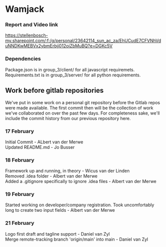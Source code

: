 # Wamjack

### Report and Video link

https://stellenbosch-my.sharepoint.com/:f:/g/personal/23642114_sun_ac_za/EhUCudE7CFVNhVduNNDKwMEBVx2ybmErbji012oiZbMuBQ?e=DGKc5V

### Dependencies

Package.json is in group_3/client/ for all javascript requiremets.
Requirements.txt is in group_3/server/ for all python requirements.

## Work before gitlab repositories

We've put in some work on a personal git repository before the Gitlab repos were made available. The first commit then will be the collection of work we've collaborated on over the past few days. For completeness sake, we'll include the commit history from our previous repository here.

### 17 February

Initial Commit - ALbert van der Merwe  
Updated README.md - Jo Busser


### 18 February

Framework up and running, in theory - Wicus van der Linden  
Removed .idea folder - Albert van der Merwe  
Added a .gitignore specifically to ignore .idea files - Albert van der Merwe


### 19 February

Started working on developer/company registration. Took uncomfortably long to create two input fields - Albert van der Merwe


### 21 February

Logo first draft and tagline support - Daniel van Zyl  
Merge remote-tracking branch 'origin/main' into main - Daniel van Zyl

